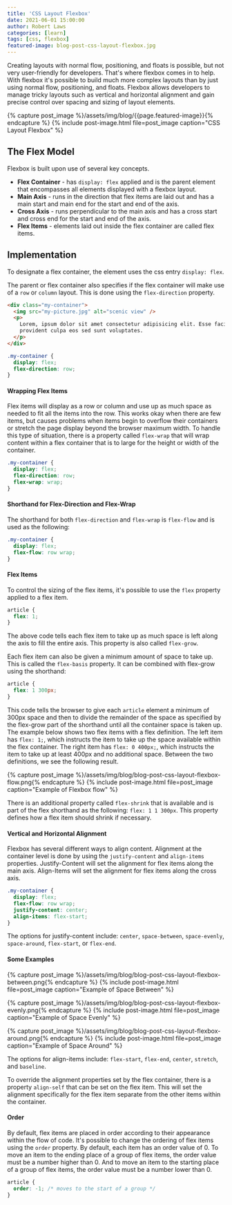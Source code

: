 ```yaml
---
title: 'CSS Layout Flexbox'
date: 2021-06-01 15:00:00
author: Robert Laws
categories: [learn]
tags: [css, flexbox]
featured-image: blog-post-css-layout-flexbox.jpg
---
```


Creating layouts with normal flow, positioning, and floats is possible, but not very user-friendly for developers. That's where flexbox comes in to help. With flexbox it's possible to build much more complex layouts than by just using normal flow, positioning, and floats.<!-- more --> Flexbox allows developers to manage tricky layouts such as vertical and horizontal alignment and gain precise control over spacing and sizing of layout elements.

{% capture post_image %}/assets/img/blog/{{page.featured-image}}{% endcapture %}
{% include post-image.html file=post_image caption="CSS Layout Flexbox" %}

## The Flex Model

Flexbox is built upon use of several key concepts.

- **Flex Container** - has `display: flex` applied and is the parent element that encompasses all elements displayed with a flexbox layout.
- **Main Axis** - runs in the direction that flex items are laid out and has a main start and main end for the start and end of the axis.
- **Cross Axis** - runs perpendicular to the main axis and has a cross start and cross end for the start and end of the axis.
- **Flex Items** - elements laid out inside the flex container are called flex items.

## Implementation

To designate a flex container, the element uses the css entry `display: flex`.

The parent or flex container also specifies if the flex container will make use of a `row` or `column` layout. This is done using the `flex-direction` property.

```html
<div class="my-container">
  <img src="my-picture.jpg" alt="scenic view" />
  <p>
    Lorem, ipsum dolor sit amet consectetur adipisicing elit. Esse facilis
    provident culpa eos sed sunt voluptates.
  </p>
</div>
```

```css
.my-container {
  display: flex;
  flex-direction: row;
}
```

#### Wrapping Flex Items

Flex items will display as a row or column and use up as much space as needed to fit all the items into the row. This works okay when there are few items, but causes problems when items begin to overflow their containers or stretch the page display beyond the browser maximum width. To handle this type of situation, there is a property called `flex-wrap` that will wrap content within a flex container that is to large for the height or width of the container.

```css
.my-container {
  display: flex;
  flex-direction: row;
  flex-wrap: wrap;
}
```

#### Shorthand for Flex-Direction and Flex-Wrap

The shorthand for both `flex-direction` and `flex-wrap` is `flex-flow` and is used as the following:

```css
.my-container {
  display: flex;
  flex-flow: row wrap;
}
```

#### Flex Items

To control the sizing of the flex items, it's possible to use the `flex` property applied to a flex item.

```css
article {
  flex: 1;
}
```

The above code tells each flex item to take up as much space is left along the axis to fill the entire axis. This property is also called `flex-grow`.

Each flex item can also be given a minimum amount of space to take up. This is called the `flex-basis` property. It can be combined with flex-grow using the shorthand:

```css
article {
  flex: 1 300px;
}
```

This code tells the browser to give each `article` element a minimum of 300px space and then to divide the remainder of the space as specified by the flex-grow part of the shorthand until all the container space is taken up. The example below shows two flex items with a flex definition. The left item has `flex: 1;`, which instructs the item to take up the space available within the flex container. The right item has `flex: 0 400px;`, which instructs the item to take up at least 400px and no additional space. Between the two definitions, we see the following result.

{% capture post_image %}/assets/img/blog/blog-post-css-layout-flexbox-flow.png{% endcapture %}
{% include post-image.html file=post_image caption="Example of Flexbox flow" %}

There is an additional property called `flex-shrink` that is available and is part of the flex shorthand as the following: `flex: 1 1 300px`. This property defines how a flex item should shrink if necessary.

#### Vertical and Horizontal Alignment

Flexbox has several different ways to align content. Alignment at the container level is done by using the `justify-content` and `align-items` properties. Justify-Content will set the alignment for flex items along the main axis. Align-Items will set the alignment for flex items along the cross axis.

```css
.my-container {
  display: flex;
  flex-flow: row wrap;
  justify-content: center;
  align-items: flex-start;
}
```

The options for justify-content include: `center`, `space-between`, `space-evenly`, `space-around`, `flex-start`, or `flex-end`.

#### Some Examples

{% capture post_image %}/assets/img/blog/blog-post-css-layout-flexbox-between.png{% endcapture %}
{% include post-image.html file=post_image caption="Example of Space Between" %}

{% capture post_image %}/assets/img/blog/blog-post-css-layout-flexbox-evenly.png{% endcapture %}
{% include post-image.html file=post_image caption="Example of Space Evenly" %}

{% capture post_image %}/assets/img/blog/blog-post-css-layout-flexbox-around.png{% endcapture %}
{% include post-image.html file=post_image caption="Example of Space Around" %}

The options for align-items include: `flex-start`, `flex-end`, `center`, `stretch`, and `baseline`.

To override the alignment properties set by the flex container, there is a property `align-self` that can be set on the flex item. This will set the alignment specifically for the flex item separate from the other items within the container.

#### Order

By default, flex items are placed in order according to their appearance within the flow of code. It's possible to change the ordering of flex items using the `order` property. By default, each item has an order value of 0. To move an item to the ending place of a group of flex items, the order value must be a number higher than 0. And to move an item to the starting place of a group of flex items, the order value must be a number lower than 0.

```css
article {
  order: -1; /* moves to the start of a group */
}
```
